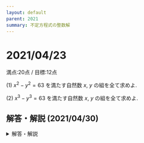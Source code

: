 ```yaml
---
layout: default
parent: 2021
summary: 不定方程式の整数解
---
```


# 2021/04/23

満点:20点 / 目標:12点

(1) $x^2-y^2=63$ を満たす自然数 $x$, $y$ の組を全て求めよ.

(2) $x^3-y^3=63$ を満たす自然数 $x$, $y$ の組を全て求めよ.

<div style="page-break-before:always"></div>

## 解答・解説 (2021/04/30)

<details markdown="1">
<summary>解答・解説</summary>

方程式の整数解の問題です. 整数の問題は本気を出せば限りなく難しくできるのですが, 実際の入試にはこのくらいが出てきやすそうですね.

### 整数問題の取り組み方

前提として, この手の整数問題は**しらみつぶしに調べれば解ける**という性質があります. たとえば (1) は, $$(x+y)(x-y)=63$$ と因数分解できますが, 絞り込まずに進めると $(x+y,\ x-y)$ の組は 12 組あることがわかります.

$$\begin{align}
(x+y,\ x-y) = &(1,\ 63),\ (3,\ 21),\ (7,\ 9),\ (9,\ 7),\ (21,\ 3),\ (63,\ 1), \\\\
&(-1,\ -63),\ (-3,\ -21),\ (-7,\ -9),\ (-9,\ -7),\ (-21,\ -3),\ (-63,\ -1)
\end{align}$$

12 回連立方程式を解いて, $x$ と $y$ がどちらも自然数になっている組を見つけられれば, それで問題ありません. 場合によっては, 絞り込みの方法を見つけるより早く解けるかもしれません.

### 絞り込みの手法

絞り込みの方法はたくさんあるのですが, この問題で最低限覚えておきたいのは以下の 3 つです.

- 文字の範囲に着目して, **正負**を調べる
  > $x>0$, $y>0$ だから, $x+y>0$ である.
  > $(x+y)(x-y)>0$ だから, $x-y>0$ である.

- 2つの数の差をとって, **大小関係**を調べる
  > $y$ は自然数で, $(x+y)-(x-y)=2y>0$ だから, $x+y>x-y$ である.
  
- 2つの数の和や差をとって, **偶奇**を調べる
  > $x$ は整数で, $(x+y)+(x-y)=2x$ だから, $x+y$ と $x-y$ を足すと偶数になる.

これらの手法を使って絞り込むと, (1) は 3 通り調べればよいことになります.

$$(x+y,\ x-y)=(9,\ 7),\ (21,\ 3),\ (63,\ 1)$$

解答例ではある程度絞り込んで処理しました.

![](img/mathterro_20210423.jpg)